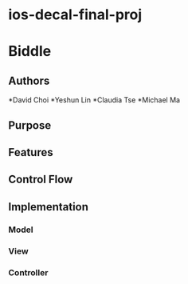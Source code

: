 # ios-decal-final-proj
# Biddle #
## Authors ##
*David Choi
*Yeshun Lin
*Claudia Tse
*Michael Ma
## Purpose ##
## Features ##
## Control Flow ##
## Implementation ##
### Model ###
### View ###
### Controller ###




